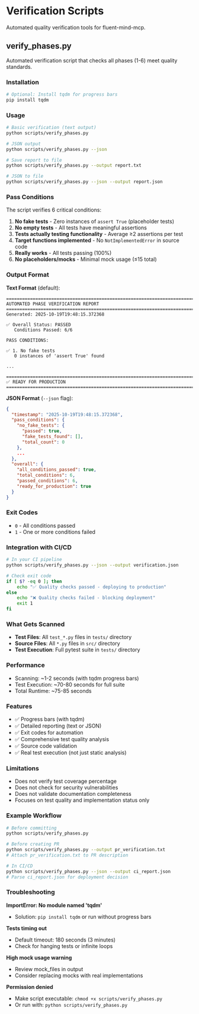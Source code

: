 # Verification Scripts

Automated quality verification tools for fluent-mind-mcp.

## verify_phases.py

Automated verification script that checks all phases (1-6) meet quality standards.

### Installation

```bash
# Optional: Install tqdm for progress bars
pip install tqdm
```

### Usage

```bash
# Basic verification (text output)
python scripts/verify_phases.py

# JSON output
python scripts/verify_phases.py --json

# Save report to file
python scripts/verify_phases.py --output report.txt

# JSON to file
python scripts/verify_phases.py --json --output report.json
```

### Pass Conditions

The script verifies 6 critical conditions:

1. **No fake tests** - Zero instances of `assert True` (placeholder tests)
2. **No empty tests** - All tests have meaningful assertions
3. **Tests actually testing functionality** - Average ≥2 assertions per test
4. **Target functions implemented** - No `NotImplementedError` in source code
5. **Really works** - All tests passing (100%)
6. **No placeholders/mocks** - Minimal mock usage (≤15 total)

### Output Format

**Text Format** (default):
```
================================================================================
AUTOMATED PHASE VERIFICATION REPORT
================================================================================
Generated: 2025-10-19T19:48:15.372368

✅ Overall Status: PASSED
   Conditions Passed: 6/6

PASS CONDITIONS:

✅ 1. No fake tests
   0 instances of 'assert True' found

...

================================================================================
✅ READY FOR PRODUCTION
================================================================================
```

**JSON Format** (`--json` flag):
```json
{
  "timestamp": "2025-10-19T19:48:15.372368",
  "pass_conditions": {
    "no_fake_tests": {
      "passed": true,
      "fake_tests_found": [],
      "total_count": 0
    },
    ...
  },
  "overall": {
    "all_conditions_passed": true,
    "total_conditions": 6,
    "passed_conditions": 6,
    "ready_for_production": true
  }
}
```

### Exit Codes

- `0` - All conditions passed
- `1` - One or more conditions failed

### Integration with CI/CD

```bash
# In your CI pipeline
python scripts/verify_phases.py --json --output verification.json

# Check exit code
if [ $? -eq 0 ]; then
    echo "✅ Quality checks passed - deploying to production"
else
    echo "❌ Quality checks failed - blocking deployment"
    exit 1
fi
```

### What Gets Scanned

- **Test Files**: All `test_*.py` files in `tests/` directory
- **Source Files**: All `*.py` files in `src/` directory
- **Test Execution**: Full pytest suite in `tests/` directory

### Performance

- Scanning: ~1-2 seconds (with tqdm progress bars)
- Test Execution: ~70-80 seconds for full suite
- Total Runtime: ~75-85 seconds

### Features

- ✅ Progress bars (with tqdm)
- ✅ Detailed reporting (text or JSON)
- ✅ Exit codes for automation
- ✅ Comprehensive test quality analysis
- ✅ Source code validation
- ✅ Real test execution (not just static analysis)

### Limitations

- Does not verify test coverage percentage
- Does not check for security vulnerabilities
- Does not validate documentation completeness
- Focuses on test quality and implementation status only

### Example Workflow

```bash
# Before committing
python scripts/verify_phases.py

# Before creating PR
python scripts/verify_phases.py --output pr_verification.txt
# Attach pr_verification.txt to PR description

# In CI/CD
python scripts/verify_phases.py --json --output ci_report.json
# Parse ci_report.json for deployment decision
```

### Troubleshooting

**ImportError: No module named 'tqdm'**
- Solution: `pip install tqdm` or run without progress bars

**Tests timing out**
- Default timeout: 180 seconds (3 minutes)
- Check for hanging tests or infinite loops

**High mock usage warning**
- Review mock_files in output
- Consider replacing mocks with real implementations

**Permission denied**
- Make script executable: `chmod +x scripts/verify_phases.py`
- Or run with: `python scripts/verify_phases.py`
